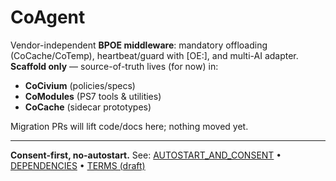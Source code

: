 ﻿# CoAgent

Vendor-independent **BPOE middleware**: mandatory offloading (CoCache/CoTemp), heartbeat/guard with [OE:<glyph>], and multi-AI adapter.
**Scaffold only** — source-of-truth lives (for now) in:
- **CoCivium** (policies/specs)
- **CoModules** (PS7 tools & utilities)
- **CoCache** (sidecar prototypes)

Migration PRs will lift code/docs here; nothing moved yet.


---

**Consent-first, no-autostart.** See: [AUTOSTART_AND_CONSENT](docs/policy/AUTOSTART_AND_CONSENT.md) • [DEPENDENCIES](docs/DEPENDENCIES.md) • [TERMS (draft)](docs/legal/TERMS_DRAFT.md)
